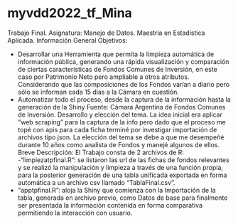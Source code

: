 # myvdd2022_tf_Mina
Trabajo Final. Asignatura: Manejo de Datos. Maestría en Estadística Aplicada.
Información General
Objetivos: 
-	Desarrollar una Herramienta que permita la limpieza automática de información pública, generando una rápida visualización y comparación de ciertas características de Fondos Comunes de Inversión, en este caso por Patrimonio Neto pero ampliable a otros atributos. Considerando que las composiciones de los Fondos varían a diario pero sólo se informan cada 15 días a la Cámara en cuestión. 
-	Automatizar todo el proceso, desde la captura de la información hasta la generación de la Shiny
Fuente: Cámara Argentina de Fondos Comunes de Inversión.
Desarrollo y elección del tema. La idea inicial era aplicar “web scraping” para la captura de la info pero dado que el proceso me topé con apis para cada ficha terminé por investigar importación de archivos tipo json. La elección del tema se debe a que me desempeñé durante 10 años como analista de Fondos y manejé algunos de ellos. 
Breve Descripción: El Trabajo consta de 2 archivos de R:
-“limpiezatpfinal.R”: se listaron las url de las fichas de fondos relevantes y se realizó la manipulación y limpieza a través de una función propia, para la posterior generación de una tabla unificada exportada en forma automática a un archivo csv llamado “TablaFinal.csv”.
- “apptpfinal.R”: aloja la Shiny que comienza con la Importación de la tabla, generada en archivo previo, como Datos de base para finalmente ser presentada la información contenida en forma comparativa permitiendo la interacción con usuario.
